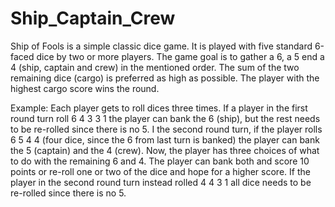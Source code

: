# Ship_Captain_Crew
Ship of Fools is a simple classic dice game. It is played with five standard 6-faced dice by two or more players. The game goal is to gather a 6, a 5 end a 4 (ship, captain and crew) in the mentioned order. The sum of the two remaining dice (cargo) is preferred as high as possible. The player with the highest cargo score wins the round.

Example: Each player gets to roll dices three times. If a player in the first round turn roll 6 4 3 3 1 the player can bank the 6 (ship), but the rest needs to be re-rolled since there is no 5. I the second round turn, if the player rolls 6 5 4 4 (four dice, since the 6 from last turn is banked) the player can bank the 5 (captain) and the 4 (crew). Now, the player has three choices of what to do with the remaining 6 and 4. The player can bank both and score 10 points or re-roll one or two of the dice and hope for a higher score. If the player in the second round turn instead  rolled 4 4 3 1 all dice needs to be re-rolled since there is no 5.
